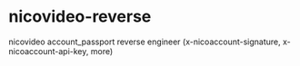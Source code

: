 # nicovideo-reverse
nicovideo account_passport reverse engineer (x-nicoaccount-signature, x-nicoaccount-api-key, more)
